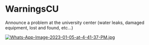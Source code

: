 # WarningsCU
Announce a problem at the university center (water leaks, damaged equipment, lost and found, etc...)

[![Whats-App-Image-2023-01-05-at-4-41-37-PM.jpg](https://i.postimg.cc/ZRQVC5bx/Whats-App-Image-2023-01-05-at-4-41-37-PM.jpg)](https://postimg.cc/N911nYrK)
